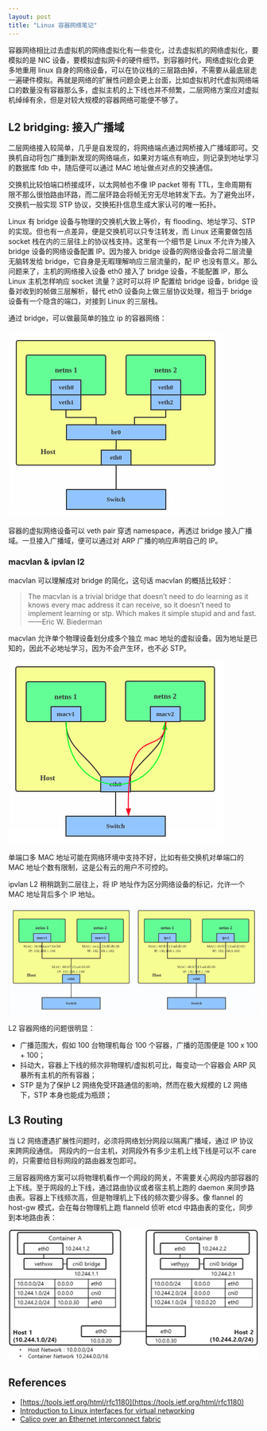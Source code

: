 ```yaml
---
layout: post
title: "Linux 容器网络笔记"
---
```


容器网络相比过去虚拟机的网络虚拟化有一些变化，过去虚拟机的网络虚拟化，要模拟的是 NIC 设备，要模拟虚拟网卡的硬件细节。到容器时代，网络虚拟化会更多地重用 linux 自身的网络设备，可以在协议栈的三层路由掉，不需要从最底层走一遍硬件模拟。再就是网络的扩展性问题会更上台面，比如虚拟机时代虚拟网络端口的数量没有容器那么多，虚拟主机的上下线也并不频繁，二层网络方案应对虚拟机绰绰有余，但是对较大规模的容器网络可能便不够了。

## L2 bridging: 接入广播域

二层网络接入较简单，几乎是自发现的，将网络端点通过网桥接入广播域即可。交换机自动将包广播到新发现的网络端点，如果对方端点有响应，则记录到地址学习的数据库 fdb 中，随后便可以通过 MAC 地址做点对点的交换通信。

交换机比较怕端口桥接成环，以太网帧也不像 IP packet 带有 TTL，生命周期有限不那么很怕路由环路，而二层环路会将帧无穷无尽地转发下去。为了避免出环，交换机一般实现 STP 协议，交换拓扑信息生成大家认可的唯一拓扑。

Linux 有 bridge 设备与物理的交换机大致上等价，有 flooding、地址学习、STP 的实现。但也有一点差异，便是交换机可以只专注转发，而 Linux 还需要做包括 socket 栈在内的三层往上的协议栈支持。这里有一个细节是 Linux 不允许为接入 bridge 设备的网络设备配置 IP。因为接入 bridge 设备的网络设备会将二层流量无脑转发给 bridge，它自身是无暇理解响应三层流量的，配 IP 也没有意义。那么问题来了，主机的网络接入设备 eth0 接入了 bridge 设备，不能配置 IP，那么 Linux 主机怎样响应 socket 流量？这时可以将 IP 配置给 bridge 设备，bridge 设备对收到的帧做三层解析，替代 eth0 设备向上做三层协议处理，相当于 bridge 设备有一个隐含的端口，对接到 Linux 的三层栈。

通过 bridge，可以做最简单的独立 ip 的容器网络：

<img src="/images/note-on-linux-container-network/br_ns.png"/>

容器的虚拟网络设备可以 veth pair 穿透 namespace，再透过 bridge 接入广播域。一旦接入广播域，便可以通过对 ARP 广播的响应声明自己的 IP。

### macvlan & ipvlan l2

macvlan 可以理解成对 bridge 的简化，这句话 macvlan 的概括比较好：

> The macvlan is a trivial bridge that doesn’t need to do learning as it knows every mac address it can receive, so it doesn’t need to implement learning or stp. Which makes it simple stupid and and fast. ——Eric W. Biederman

macvlan 允许单个物理设备划分成多个独立 mac 地址的虚拟设备。因为地址是已知的，因此不必地址学习，因为不会产生环，也不必 STP。

<img src="/images/note-on-linux-container-network/macvlan.png"/>

单端口多 MAC 地址可能在网络环境中支持不好，比如有些交换机对单端口的 MAC 地址个数有限制，这是公有云的用户不可控的。

ipvlan L2 稍稍跳到二层往上，将 IP 地址作为区分网络设备的标记，允许一个 MAC 地址背后多个 IP 地址。

<img src="/images/note-on-linux-container-network/ipvlan.png"/>

L2 容器网络的问题很明显：

* 广播范围大，假如 100 台物理机每台 100 个容器，广播的范围便是 100 x 100 + 100；
* 抖动大，容器上下线的频次非物理机/虚拟机可比，每变动一个容器会 ARP 风暴所有主机的所有容器；
* STP 是为了保护 L2 网络免受环路通信的影响，然而在极大规模的 L2 网络下，STP 本身也能成为瓶颈；

## L3 Routing

当 L2 网络遭遇扩展性问题时，必须将网络划分网段以隔离广播域，通过 IP 协议来跨网段通信。 网段内的一台主机，对网段外有多少主机上线下线是可以不 care 的，只需要给目标网段的路由器发包即可。

三层容器网络方案可以将物理机看作一个网段的网关，不需要关心网段内部容器的上下线。至于网段的上下线，通过路由协议或者宿主机上跑的 daemon 来同步路由表。容器上下线频次高，但是物理机上下线的频次要少得多。像 flannel 的 host-gw 模式，会在每台物理机上跑 flanneld 侦听 etcd 中路由表的变化，同步到本地路由表：

<img src="/images/note-on-linux-container-network/host-gw.png"/>

## References

* [https://tools.ietf.org/html/rfc1180](https://tools.ietf.org/html/rfc1180)
* [Introduction to Linux interfaces for virtual networking](https://developers.redhat.com/blog/2018/10/22/introduction-to-linux-interfaces-for-virtual-networking/)
* [Calico over an Ethernet interconnect fabric](https://docs.projectcalico.org/v3.5/reference/private-cloud/l2-interconnect-fabric)

